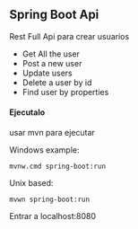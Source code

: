 ## Spring Boot Api
Rest Full Api para crear usuarios 
 
* Get All the user
* Post a new user
* Update users
* Delete a user by id 
* Find user by properties

#### Ejecutalo
usar mvn para ejecutar

Windows example:

    mvnw.cmd spring-boot:run

Unix based:

    mvwn spring-boot:run 

Entrar a localhost:8080






